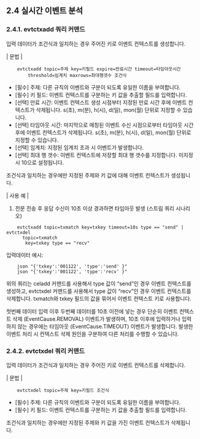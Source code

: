 ## 2.4 실시간 이벤트 분석

### 2.4.1. evtctxadd 쿼리 커맨드

입력 데이터가 조건식과 일치하는 경우 주어진 키로 이벤트 컨텍스트를 생성합니다.

\| 문법 \|

~~~~
	evtctxadd topic=주제 key=키필드 expire=만료시간 timeout=타임아웃시간 
		threshold=임계치 maxrows=최대행갯수 조건식
~~~~

 * [필수] 주제: 다른 규칙의 이벤트와 구분이 되도록 유일한 이름을 부여합니다.
 * [필수] 키 필드: 이벤트 컨텍스트를 구분하는 키 값을 추출할 필드를 입력합니다.
 * [선택] 만료 시간: 이벤트 컨텍스트 생성 시점부터 지정된 만료 시간 후에 이벤트 컨텍스트가 삭제됩니다. s(초),  m(분), h(시), d(일), mon(월) 단위로 지정할 수 있습니다.
 * [선택] 타임아웃 시간: 마지막으로 매칭된 이벤트 수신 시점으로부터 타임아웃 시간 후에 이벤트 컨텍스트가 삭제됩니다. s(초),  m(분), h(시), d(일), mon(월) 단위로 지정할 수 있습니다.
 * [선택] 임계치: 지정된 임계치 초과 시 이벤트가 발생합니다.
 * [선택] 최대 행 갯수: 이벤트 컨텍스트에 저장할 최대 행 갯수를 지정합니다. 미지정 시 10으로 설정됩니다.

조건식과 일치하는 경우에만 지정된 주제와 키 값에 대해 이벤트 컨텍스트가 생성됩니다.

\| 사용 예 \|

1) 전문 전송 후 응답 수신이 10초 이상 경과하면 타임아웃 발생 (스트림 쿼리 시나리오)

~~~
    evtctxadd topic=txmatch key=txkey timeout=10s type == "send" | evtctxdel 
      topic=txmatch 
       key=txkey type == "recv"
~~~

입력데이터 예시:

~~~~
	json "{'txkey':'001122', 'type':'send' }"
	json "{'txkey':'001122', 'type':'recv' }"
~~~~

위의 쿼리는 celadd 커맨드를 사용해서 type 값이 “send”인 경우 이벤트 컨텍스트를 생성하고, evtctxdel 커맨드를 사용해서 type 값이 “recv”인 경우 이벤트 컨텍스트를 삭제합니다. txmatch와 txkey 필드의 값을 묶어서 이벤트 컨텍스트 키로 사용합니다.

첫번째 데이터 입력 이후 두번째 데이터를 10초 이전에 넣는 경우 단순히 이벤트 컨텍스트 삭제 (EventCause.REMOVAL) 이벤트가 발생하며, 10초 이후에 입력하거나 입력하지 않는 경우에는 타임아웃 (EventCause.TIMEOUT) 이벤트가 발생합니다. 발생한 이벤트 처리 시 컨텍스트 삭제 원인을 구분하여 다른 처리를 수행할 수 있습니다.


### 2.4.2. evtctxdel 쿼리 커맨드

입력 데이터가 조건식과 일치하는 경우 주어진 키로 이벤트 컨텍스트를 삭제합니다.

\| 문법 \|

~~~~
	evtctxdel topic=주제 key=키필드 조건식
~~~~

 * [필수] 주제: 다른 규칙의 이벤트와 구분이 되도록 유일한 이름을 부여합니다.
 * [필수] 키 필드: 이벤트 컨텍스트를 구분하는 키 값을 추출할 필드를 입력합니다.

조건식과 일치하는 경우에만 지정된 주제와 키 값을 가진 이벤트 컨텍스트가 삭제됩니다.

